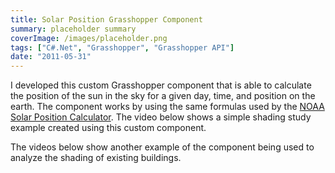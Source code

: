 ```yaml
---
title: Solar Position Grasshopper Component
summary: placeholder summary
coverImage: /images/placeholder.png
tags: ["C#.Net", "Grasshopper", "Grasshopper API"]
date: "2011-05-31"
---
```


I developed this custom Grasshopper component that is able to calculate the position of the sun in the sky for a given day, time, and position on the earth. The component works by using the same formulas used by the [NOAA Solar Position Calculator](http://www.esrl.noaa.gov/gmd/grad/solcalc/azel.html). The video below shows a simple shading study example created using this custom component.

The videos below show another example of the component being used to analyze the shading of existing buildings.
